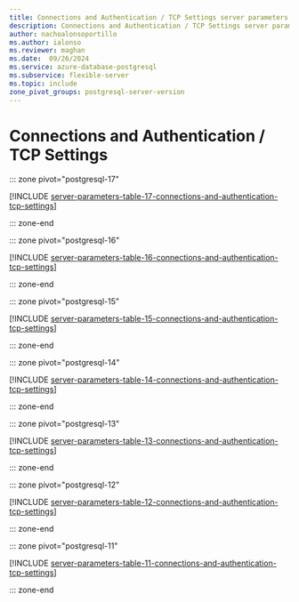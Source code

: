 ```yaml
---
title: Connections and Authentication / TCP Settings server parameters
description: Connections and Authentication / TCP Settings server parameters for Azure Database for PostgreSQL - Flexible Server.
author: nachoalonsoportillo
ms.author: ialonso
ms.reviewer: maghan
ms.date:  09/26/2024
ms.service: azure-database-postgresql
ms.subservice: flexible-server
ms.topic: include
zone_pivot_groups: postgresql-server-version
---
```

# Connections and Authentication / TCP Settings


::: zone pivot="postgresql-17"

[!INCLUDE [server-parameters-table-17-connections-and-authentication-tcp-settings](./includes/server-parameters-table-17-connections-and-authentication-tcp-settings.md)]

::: zone-end


::: zone pivot="postgresql-16"

[!INCLUDE [server-parameters-table-16-connections-and-authentication-tcp-settings](./includes/server-parameters-table-16-connections-and-authentication-tcp-settings.md)]

::: zone-end


::: zone pivot="postgresql-15"

[!INCLUDE [server-parameters-table-15-connections-and-authentication-tcp-settings](./includes/server-parameters-table-15-connections-and-authentication-tcp-settings.md)]

::: zone-end


::: zone pivot="postgresql-14"

[!INCLUDE [server-parameters-table-14-connections-and-authentication-tcp-settings](./includes/server-parameters-table-14-connections-and-authentication-tcp-settings.md)]

::: zone-end


::: zone pivot="postgresql-13"

[!INCLUDE [server-parameters-table-13-connections-and-authentication-tcp-settings](./includes/server-parameters-table-13-connections-and-authentication-tcp-settings.md)]

::: zone-end


::: zone pivot="postgresql-12"

[!INCLUDE [server-parameters-table-12-connections-and-authentication-tcp-settings](./includes/server-parameters-table-12-connections-and-authentication-tcp-settings.md)]

::: zone-end


::: zone pivot="postgresql-11"

[!INCLUDE [server-parameters-table-11-connections-and-authentication-tcp-settings](./includes/server-parameters-table-11-connections-and-authentication-tcp-settings.md)]

::: zone-end


